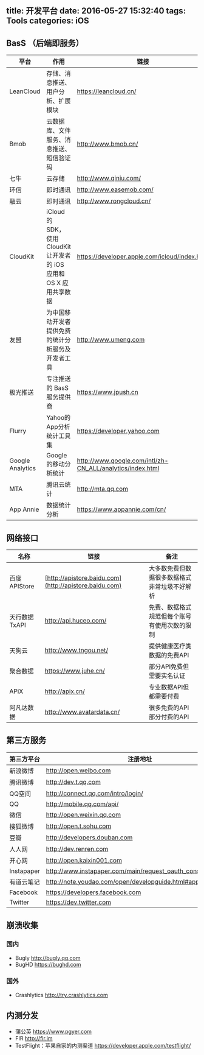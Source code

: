 title: 开发平台
date: 2016-05-27 15:32:40
tags: Tools
categories: iOS
---

## BasS （后端即服务）

| 平台               | 作用                                       | 链接                                       |
| ---------------- | ---------------------------------------- | ---------------------------------------- |
| LeanCloud        | 存储、消息推送、用户分析、扩展模块                        | https://leancloud.cn/                    |
| Bmob             | 云数据库、文件服务、消息推送、短信验证码                     | http://www.bmob.cn/                      |
| 七牛               | 云存储                                      | http://www.qiniu.com/                    |
| 环信               | 即时通讯                                     | http://www.easemob.com/                  |
| 融云               | 即时通讯                                     | http://www.rongcloud.cn/                 |
| CloudKit         | iCloud 的 SDK，使用 CloudKit 让开发者的 iOS 应用和 OS X 应用共享数据 | https://developer.apple.com/icloud/index.html |
| 友盟               | 为中国移动开发者提供免费的统计分析服务及开发者工具                | http://www.umeng.com                     |
| 极光推送             | 专注推送的 BasS 服务提供商                         | https://www.jpush.cn                     |
| Flurry           | Yahoo的App分析统计工具集                         | https://developer.yahoo.com              |
| Google Analytics | Google的移动分析统计                            | http://www.google.com/intl/zh-CN_ALL/analytics/index.html |
| MTA              | 腾讯云统计                                    | http://mta.qq.com                        |
| App Annie        | 数据统计分析                                   | https://www.appannie.com/cn/             |

<!-- more -->

## 网络接口

| 名称         | 链接                                       | 备注                     |
| ---------- | ---------------------------------------- | ---------------------- |
| 百度APIStore | [http://apistore.baidu.com](http://apistore.baidu.com) | 大多数免费但数据很多数据格式非常垃圾不好解析 |
| 天行数据TxAPI  | http://api.huceo.com/                    | 免费、数据格式规范但每个账号有使用次数的限制 |
| 天狗云        | http://www.tngou.net/                    | 提供健康医疗类数据的免费API        |
| 聚合数据       | https://www.juhe.cn/                     | 部分API免费但需要实名认证         |
| APiX       | http://apix.cn/                          | 专业数据API但都需要付费          |
| 阿凡达数据      | http://www.avatardata.cn/                | 很多免费的API部分付费的API       |

## 第三方服务

| **第三方平台**  | **注册地址**                                 |
| ---------- | ---------------------------------------- |
| 新浪微博       | http://open.weibo.com                    |
| 腾讯微博       | http://dev.t.qq.com                      |
| QQ空间       | http://connect.qq.com/intro/login/       |
| QQ         | http://mobile.qq.com/api/                |
| 微信         | http://open.weixin.qq.com                |
| 搜狐微博       | http://open.t.sohu.com                   |
| 豆瓣         | http://developers.douban.com             |
| 人人网        | http://dev.renren.com                    |
| 开心网        | http://open.kaixin001.com                |
| Instapaper | http://www.instapaper.com/main/request_oauth_consumer_token |
| 有道云笔记      | http://note.youdao.com/open/developguide.html#app |
| Facebook   | https://developers.facebook.com          |
| Twitter    | https://dev.twitter.com                  |

## 崩溃收集

### 国内

- Bugly <http://bugly.qq.com>
- BugHD <https://bughd.com>

### 国外

- Crashlytics <http://try.crashlytics.com>

## 内测分发

- 蒲公英 <https://www.pgyer.com>
- FIR <http://fir.im>
- TestFlight：苹果自家的内测渠道 <https://developer.apple.com/testflight/>
